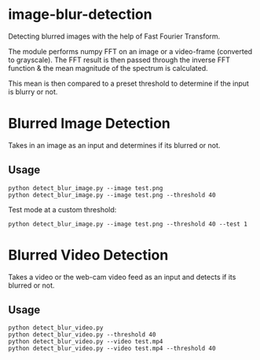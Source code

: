 # image-blur-detection
Detecting blurred images with the help of Fast Fourier Transform.

The module performs numpy FFT on an image or a video-frame (converted to grayscale). The FFT result is then passed 
through the inverse FFT function & the mean magnitude of the spectrum is calculated.

This mean is then compared to a preset threshold to determine if the input is blurry or not.

# Blurred Image Detection
Takes in an image as an input and determines if its blurred or not.
## Usage
```commandline
python detect_blur_image.py --image test.png
python detect_blur_image.py --image test.png --threshold 40
```
Test mode at a custom threshold:
```commandline
python detect_blur_image.py --image test.png --threshold 40 --test 1
```

# Blurred Video Detection
Takes a video or the web-cam video feed as an input and detects if its blurred or not.
## Usage
```commandline
python detect_blur_video.py 
python detect_blur_video.py --threshold 40
python detect_blur_video.py --video test.mp4
python detect_blur_video.py --video test.mp4 --threshold 40
```
